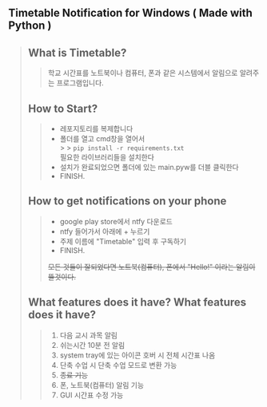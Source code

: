 ## <b>Timetable Notification for Windows ( Made with Python )</b>

> ## What is Timetable?
>
> > 학교 시간표를 노트북이나 컴퓨터, 폰과 같은 시스템에서 알림으로 알려주는 프로그램입니다.
>
> ## How to Start?
>
> > -   레포지토리를 복제합니다<br/>
> > -   폴더를 열고 cmd창을 열어서<br/> > > `pip install -r requirements.txt`<br/>
> >     필요한 라이브러리들을 설치한다<br/>
> > -   설치가 완료되었으면 폴더에 있는 main.pyw를 더블 클릭한다<br/>
> > -   FINISH.<br/>
>
> ## How to get notifications on your phone
>
> > -   google play store에서 ntfy 다운로드
> > -   ntfy 들어가서 아래에 + 누르기
> > -   주제 이름에 "Timetable" 입력 후 구독하기
> > -   FINISH.
> >
> > ~~모든 것들이 잘되었다면 노트북(컴퓨터), 폰에서 "Hello!" 이라는 알림이 뜰것이다.~~
>
> ## What features does it have? What features does it have?
>
> > 1.  다음 교시 과목 알림
> > 2.  쉬는시간 10분 전 알림
> > 3.  system tray에 있는 아이콘 호버 시 전체 시간표 나옴
> > 4.  단축 수업 시 단축 수업 모드로 변환 가능
> > 5.  ~~종료 기능~~
> > 6.  폰, 노트북(컴퓨터) 알림 기능
> > 7.  GUI 시간표 수정 가능
